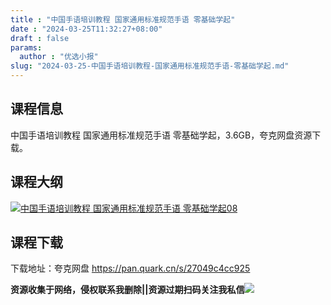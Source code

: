 ```yaml
---
title : "中国手语培训教程 国家通用标准规范手语 零基础学起"
date : "2024-03-25T11:32:27+08:00"
draft : false
params:
  author : "优选小报"
slug: "2024-03-25-中国手语培训教程-国家通用标准规范手语-零基础学起.md"
---
```


## 课程信息

中国手语培训教程 国家通用标准规范手语 零基础学起，3.6GB，夸克网盘资源下载。

## 课程大纲

[![中国手语培训教程 国家通用标准规范手语
零基础学起08](//img7-1.zhekoulieshou.com/mmbiz_jpg/iaHBVewvSIbAjcr9g6TlCXSfiaDqkbzuEziaakSsG7iar1Gb50eJ2xcjZo3tpDFZKVkan4UM0d3YjVCHKZvJUf0sHQ/0)](//img7-1.zhekoulieshou.com/mmbiz_jpg/iaHBVewvSIbAjcr9g6TlCXSfiaDqkbzuEziaakSsG7iar1Gb50eJ2xcjZo3tpDFZKVkan4UM0d3YjVCHKZvJUf0sHQ/0)

## 课程下载

下载地址：夸克网盘 https://pan.quark.cn/s/27049c4cc925

**资源收集于网络，侵权联系我删除||资源过期扫码关注我私信**![](//img7-1.zhekoulieshou.com/mmbiz_jpg/iaHBVewvSIbAjcr9g6TlCXSfiaDqkbzuEzp207hVzPqT4YGQOAazQ1KNHCeACbia5Lzq4Ckwibe48iar1q7lgVP1o3w/640?wx_fmt=jpeg&from=appmsg)


